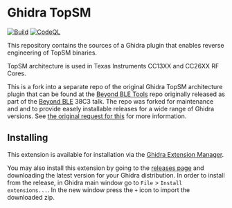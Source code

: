 # Ghidra TopSM

[![Build](https://github.com/antoniovazquezblanco/GhidraTopSM/actions/workflows/main.yml/badge.svg)](https://github.com/antoniovazquezblanco/GhidraTopSM/actions/workflows/main.yml)
[![CodeQL](https://github.com/antoniovazquezblanco/GhidraTopSM/actions/workflows/codeql.yml/badge.svg)](https://github.com/antoniovazquezblanco/GhidraTopSM/actions/workflows/codeql.yml)

This repository contains the sources of a Ghidra plugin that enables reverse engineering of TopSM binaries.

TopSM architecture is used in Texas Instruments CC13XX and CC26XX RF Cores.

This is a fork into a separate repo of the original Ghidra TopSM architecture plugin that can be found at the [Beyond BLE Tools](https://github.com/rjp5th/beyond-ble-tools/tree/main/ghidra_topsm) repo originally released as part of the [Beyond BLE](https://events.ccc.de/congress/2024/hub/en/event/beyond-ble-cracking-open-the-black-box-of-rf-microcontrollers/) 38C3 talk.
The repo was forked for maintenance and and to provide easely installable releases for a wide range of Ghidra versions. See [the original request for this](https://github.com/rjp5th/beyond-ble-tools/issues/2) for more information.

## Installing

This extension is available for installation via the [Ghidra Extension Manager](https://github.com/antoniovazquezblanco/GhidraExtensionManager).

You may also install this extension by going to the [releases page](https://github.com/antoniovazquezblanco/GhidraTopSM/releases) and downloading the latest version for your Ghidra distribution. In order to install from the release, in Ghidra main window go to `File` > `Install extensions...`. In the new window press the `+` icon to import the downloaded zip.

